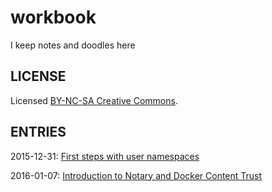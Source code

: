 # workbook
I keep notes and doodles here

LICENSE
-------------

Licensed [BY-NC-SA Creative Commons](http://creativecommons.org/licenses/by-nc-sa/4.0/).

ENTRIES
-------------

2015-12-31: [First steps with user namespaces](usernamespace-0.md)

2016-01-07: [Introduction to Notary and Docker Content Trust](notary-0.md)
